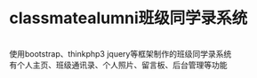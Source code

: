 # classmatealumni班级同学录系统
<br/>使用bootstrap、thinkphp3 jquery等框架制作的班级同学录系统
<br/>有个人主页、班级通讯录、个人照片、留言板、后台管理等功能
